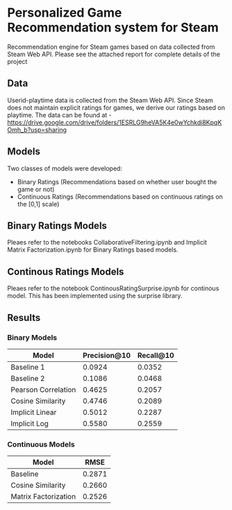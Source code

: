 # Personalized Game Recommendation system for Steam
Recommendation engine for Steam games based on data collected from Steam Web API. Please see the attached report for complete details of the project

## Data
Userid-playtime data is collected from the Steam Web API. Since Steam does not maintain explicit ratings for games, we derive our ratings based on playtime.
The data can be found at - https://drive.google.com/drive/folders/1ESRLG9heVA5K4e0wYchkdi8KpqKOmh_b?usp=sharing

## Models
Two classes of models were developed:
- Binary Ratings (Recommendations based on whether user bought the game or not)
- Continuous Ratings (Recommendations based on continuous ratings on the [0,1] scale)

## Binary Ratings Models
Pleaes refer to the notebooks CollaborativeFiltering.ipynb and Implicit Matrix Factorization.ipynb for Binary Ratings based models.

## Continous Ratings Models
Pleaes refer to the notebook ContinousRatingSurprise.ipynb for continous model. This has been implemented using the surprise library.

## Results
### Binary Models
| Model               | Precision@10 | Recall@10 |
|---------------------|--------------|-----------|
| Baseline 1          | 0.0924       | 0.0352    |
| Baseline 2          | 0.1086       | 0.0468    |
| Pearson Correlation | 0.4625       | 0.2057    |
| Cosine Similarity   | 0.4746       | 0.2089    |
| Implicit Linear     | 0.5012       | 0.2287    |
| Implicit Log        | 0.5580       | 0.2559    |


### Continuous Models
| Model                | RMSE   |
|----------------------|--------|
| Baseline             | 0.2871 |
| Cosine Similarity    | 0.2660 |
| Matrix Factorization | 0.2526 |
